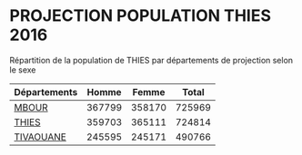 # PROJECTION POPULATION THIES 2016
	
Répartition de la population de THIES par départements de projection selon le sexe
	
| Départements  | Homme | Femme | Total |
| --------- |:-----:|:-----:|:-----:|
| [MBOUR](MBOUR) | 367799 | 358170 | 725969 |
| [THIES](THIES) | 359703 | 365111 | 724814 |
| [TIVAOUANE](TIVAOUANE) | 245595 | 245171 | 490766 |
